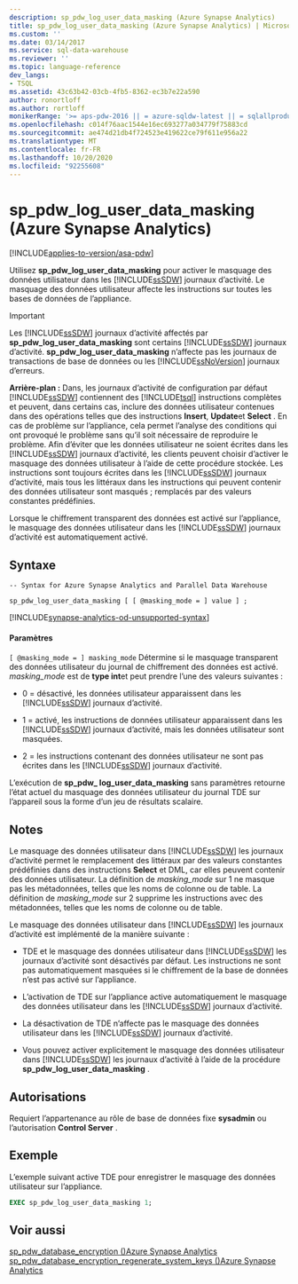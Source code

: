 ```yaml
---
description: sp_pdw_log_user_data_masking (Azure Synapse Analytics)
title: sp_pdw_log_user_data_masking (Azure Synapse Analytics) | Microsoft Docs
ms.custom: ''
ms.date: 03/14/2017
ms.service: sql-data-warehouse
ms.reviewer: ''
ms.topic: language-reference
dev_langs:
- TSQL
ms.assetid: 43c63b42-03cb-4fb5-8362-ec3b7e22a590
author: ronortloff
ms.author: rortloff
monikerRange: '>= aps-pdw-2016 || = azure-sqldw-latest || = sqlallproducts-allversions'
ms.openlocfilehash: c014f76aac1544e16ec693277a034779f75883cd
ms.sourcegitcommit: ae474d21db4f724523e419622ce79f611e956a22
ms.translationtype: MT
ms.contentlocale: fr-FR
ms.lasthandoff: 10/20/2020
ms.locfileid: "92255608"
---
```

# <a name="sp_pdw_log_user_data_masking-azure-synapse-analytics"></a>sp_pdw_log_user_data_masking (Azure Synapse Analytics)
[!INCLUDE[applies-to-version/asa-pdw](../../includes/applies-to-version/asa-pdw.md)]

  Utilisez **sp_pdw_log_user_data_masking** pour activer le masquage des données utilisateur dans les [!INCLUDE[ssSDW](../../includes/sssdw-md.md)] journaux d’activité. Le masquage des données utilisateur affecte les instructions sur toutes les bases de données de l’appliance.  
  
> [!IMPORTANT]  
>  Les [!INCLUDE[ssSDW](../../includes/sssdw-md.md)] journaux d’activité affectés par **sp_pdw_log_user_data_masking** sont certains [!INCLUDE[ssSDW](../../includes/sssdw-md.md)] journaux d’activité. **sp_pdw_log_user_data_masking** n’affecte pas les journaux de transactions de base de données ou les [!INCLUDE[ssNoVersion](../../includes/ssnoversion-md.md)] journaux d’erreurs.  
  
 **Arrière-plan :** Dans, les journaux d’activité de configuration par défaut [!INCLUDE[ssSDW](../../includes/sssdw-md.md)] contiennent des [!INCLUDE[tsql](../../includes/tsql-md.md)] instructions complètes et peuvent, dans certains cas, inclure des données utilisateur contenues dans des opérations telles que des instructions **Insert**, **Update**et **Select** . En cas de problème sur l’appliance, cela permet l’analyse des conditions qui ont provoqué le problème sans qu’il soit nécessaire de reproduire le problème. Afin d’éviter que les données utilisateur ne soient écrites dans les [!INCLUDE[ssSDW](../../includes/sssdw-md.md)] journaux d’activité, les clients peuvent choisir d’activer le masquage des données utilisateur à l’aide de cette procédure stockée. Les instructions sont toujours écrites dans les [!INCLUDE[ssSDW](../../includes/sssdw-md.md)] journaux d’activité, mais tous les littéraux dans les instructions qui peuvent contenir des données utilisateur sont masqués ; remplacés par des valeurs constantes prédéfinies.  
  
 Lorsque le chiffrement transparent des données est activé sur l’appliance, le masquage des données utilisateur dans les [!INCLUDE[ssSDW](../../includes/sssdw-md.md)] journaux d’activité est automatiquement activé.  
  
## <a name="syntax"></a>Syntaxe  
  
```syntaxsql  
-- Syntax for Azure Synapse Analytics and Parallel Data Warehouse  
  
sp_pdw_log_user_data_masking [ [ @masking_mode = ] value ] ;  
```

[!INCLUDE[synapse-analytics-od-unsupported-syntax](../../includes/synapse-analytics-od-unsupported-syntax.md)]

#### <a name="parameters"></a>Paramètres  
`[ @masking_mode = ] masking_mode` Détermine si le masquage transparent des données utilisateur du journal de chiffrement des données est activé. *masking_mode* est de **type int**et peut prendre l’une des valeurs suivantes :  
  
-   0 = désactivé, les données utilisateur apparaissent dans les [!INCLUDE[ssSDW](../../includes/sssdw-md.md)] journaux d’activité.  
  
-   1 = activé, les instructions de données utilisateur apparaissent dans les [!INCLUDE[ssSDW](../../includes/sssdw-md.md)] journaux d’activité, mais les données utilisateur sont masquées.  
  
-   2 = les instructions contenant des données utilisateur ne sont pas écrites dans les [!INCLUDE[ssSDW](../../includes/sssdw-md.md)] journaux d’activité.  
  
 L’exécution de **sp_pdw_ log_user_data_masking** sans paramètres retourne l’état actuel du masquage des données utilisateur du journal TDE sur l’appareil sous la forme d’un jeu de résultats scalaire.  
  
## <a name="remarks"></a>Notes  
 Le masquage des données utilisateur dans [!INCLUDE[ssSDW](../../includes/sssdw-md.md)] les journaux d’activité permet le remplacement des littéraux par des valeurs constantes prédéfinies dans des instructions **Select** et DML, car elles peuvent contenir des données utilisateur. La définition de *masking_mode* sur 1 ne masque pas les métadonnées, telles que les noms de colonne ou de table. La définition de *masking_mode* sur 2 supprime les instructions avec des métadonnées, telles que les noms de colonne ou de table.  
  
 Le masquage des données utilisateur dans [!INCLUDE[ssSDW](../../includes/sssdw-md.md)] les journaux d’activité est implémenté de la manière suivante :  
  
-   TDE et le masquage des données utilisateur dans [!INCLUDE[ssSDW](../../includes/sssdw-md.md)] les journaux d’activité sont désactivés par défaut. Les instructions ne sont pas automatiquement masquées si le chiffrement de la base de données n’est pas activé sur l’appliance.  
  
-   L’activation de TDE sur l’appliance active automatiquement le masquage des données utilisateur dans les [!INCLUDE[ssSDW](../../includes/sssdw-md.md)] journaux d’activité.  
  
-   La désactivation de TDE n’affecte pas le masquage des données utilisateur dans les [!INCLUDE[ssSDW](../../includes/sssdw-md.md)] journaux d’activité.  
  
-   Vous pouvez activer explicitement le masquage des données utilisateur dans [!INCLUDE[ssSDW](../../includes/sssdw-md.md)] les journaux d’activité à l’aide de la procédure **sp_pdw_log_user_data_masking** .  
  
## <a name="permissions"></a>Autorisations  
 Requiert l’appartenance au rôle de base de données fixe **sysadmin** ou l’autorisation **Control Server** .  
  
## <a name="example"></a>Exemple  
 L’exemple suivant active TDE pour enregistrer le masquage des données utilisateur sur l’appliance.  
  
```sql  
EXEC sp_pdw_log_user_data_masking 1;  
```  
  
## <a name="see-also"></a>Voir aussi  
 [sp_pdw_database_encryption &#40;&#41;Azure Synapse Analytics ](../../relational-databases/system-stored-procedures/sp-pdw-database-encryption-sql-data-warehouse.md)   
 [sp_pdw_database_encryption_regenerate_system_keys &#40;&#41;Azure Synapse Analytics ](../../relational-databases/system-stored-procedures/sp-pdw-database-encryption-regenerate-system-keys-sql-data-warehouse.md)  
  
  
